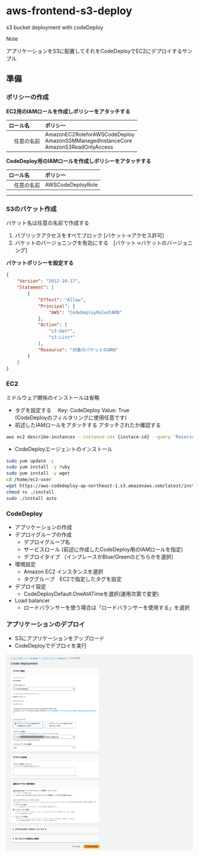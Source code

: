 # aws-frontend-s3-deploy

s3 bucket deployment with codeDeploy

> [!NOTE]
> 
> アプリケーションをS3に配置してそれをCodeDeployでEC2にデプロイするサンプル

## 準備

### ポリシーの作成
**EC2用のIAMロールを作成しポリシーをアタッチする**

| ロール名 | ポリシー |
|:----- |:----- |
|　任意の名前 | AmazonEC2RoleforAWSCodeDeploy <br>AmazonSSMManagedInstanceCore <br>AmazonS3ReadOnlyAccess  |

**CodeDeploy用のIAMロールを作成しポリシーをアタッチする**

| ロール名 | ポリシー |
|:----- |:----- |
|　任意の名前 | AWSCodeDeployRole |
---
### S3のバケット作成
バケット名は任意の名前で作成する
1. パブリックアクセスをすべてブロック [バケット→アクセス許可]
2. バケットのバージョニングを有効にする　[バケット→バケットのバージョニング]

**バケットポリシーを設定する**

```json
{
    "Version": "2012-10-17",
    "Statement": [
        {
            "Effect": "Allow",
            "Principal": {
                "AWS": "CodeDeployRoleのARN"
            },
            "Action": [
                "s3:Get*",
                "s3:List*"
            ],
            "Resource": "対象のバケットのARN"
        }
    ]
}
```

### EC2
ミドルウェア関係のインストールは省略

- タグを設定する　
Key: CodeDeploy Value: True <br>(CodeDeployのフィルタリングに使用任意です)
- 前述したIAMロールをアタッチする
アタッチされたか確認する
```bash
aws ec2 describe-instances --instance-ids {instace-id} --query 'Reservations[].Instances[].IamInstanceProfile.Arn'
```
- CodeDeployエージェントのインストール
```bash
sudo yum update -y
sudo yum install -y ruby
sudo yum install -y wget
cd /home/ec2-user
wget https://aws-codedeploy-ap-northeast-1.s3.amazonaws.com/latest/install
chmod +x ./install
sudo ./install auto
```


### CodeDeploy

- アプリケーションの作成
- デプロイグループの作成
    - デプロイグループ名
    - サービスロール (前述に作成したCodeDeploy用のIAMロールを指定)
    - デプロイタイプ （インプレースかBlue/Greenのどちらかを選択）
- 環境設定
    - Amazon EC2 インスタンスを選択
    - タググループ　EC2で指定したタグを設定
- デプロイ設定
    - CodeDeployDefault.OneAtATimeを選択(運用次第で変更)
- Load balancer
  - ロードバランサーを使う場合は「ロードバランサーを使用する」を選択

### アプリケーションのデプロイ
- S3にアプリケーションをアップロード
- CodeDeployでデプロイを実行

![デプロイの設定](img/ss.png)
